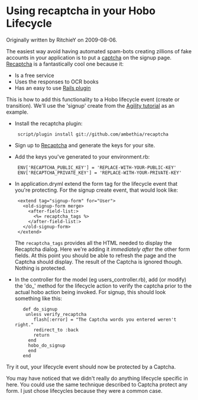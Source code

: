 # Using recaptcha in your Hobo Lifecycle

Originally written by RitchieY on 2009-08-06.

The easiest way avoid having automated spam-bots creating zillions of fake accounts in your application is to put a [captcha](http://en.wikipedia.org/wiki/Captcha) on the signup page. [Recaptcha](http://recaptcha.net/) is a fantastically cool one because it:

 * Is a free service
 * Uses the responses to OCR books
 * Has an easy to use [Rails plugin](http://ambethia.com/recaptcha/files/README_rdoc.html)

This is how to add this functionality to a Hobo lifecycle event (create or transition). We'll use the 'signup' create from the [Agility tutorial](http://cookbook.hobocentral.net/tutorials/agility) as an example.

 - Install the recaptcha plugin:

        script/plugin install git://github.com/ambethia/recaptcha

 - Sign up to [Recaptcha](http://recaptcha.net) and generate the keys for your site.

 - Add the keys you've generated to your environment.rb:

        ENV['RECAPTCHA_PUBLIC_KEY'] = 'REPLACE-WITH-YOUR-PUBLIC-KEY'
        ENV['RECAPTCHA_PRIVATE_KEY'] = 'REPLACE-WITH-YOUR-PRIVATE-KEY'

 - In application.dryml extend the form tag for the lifecycle event that you're protecting. For the signup create event, that would look like:

        <extend tag="signup-form" for="User">
          <old-signup-form merge>
            <after-field-list:>
              <%= recaptcha_tags %>
            </after-field-list:>
          </old-signup-form>
        </extend>

    The `recaptcha_tags` provides all the HTML needed to display the Recaptcha dialog. Here we're adding it  _immediately after_ the other form fields. At this point you should be able to refresh the page and the Captcha should display. The result of the Captcha is ignored though. Nothing is protected.

 - In the controller for the model (eg users_controller.rb), add (or modify) the 'do_' method for the lifecycle action to verify the captcha prior to the actual hobo action being invoked. For signup, this should look something like this:

          def do_signup
           unless verify_recaptcha
              flash[:error] = "The Captcha words you entered weren't right."
              redirect_to :back
              return
            end
            hobo_do_signup
            end
          end


Try it out, your lifecycle event should now be protected by a Captcha.

You may have noticed that we didn't really do anything lifecycle specific in here. You could use the same technique described to Captcha protect any form. I just chose lifecycles because they were a common case.

